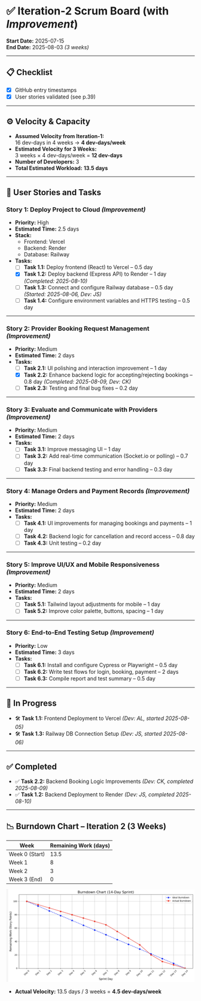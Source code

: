 # ✅ Iteration-2 Scrum Board (with *Improvement*)

**Start Date:** 2025-07-15  
**End Date:** 2025-08-03 *(3 weeks)*

---

## 📋 Checklist

- [x] GitHub entry timestamps  
- [x] User stories validated (see p.39)

---

## ⚙️ Velocity & Capacity

- **Assumed Velocity from Iteration-1:**  
  16 dev-days in 4 weeks → **4 dev-days/week**
- **Estimated Velocity for 3 Weeks:**  
  3 weeks × 4 dev-days/week = **12 dev-days**
- **Number of Developers:** 3
- **Total Estimated Workload:** **13.5 days**

---

## 📌 User Stories and Tasks

### **Story 1: Deploy Project to Cloud** *(Improvement)*
- **Priority:** High  
- **Estimated Time:** 2.5 days  
- **Stack:**
  - Frontend: Vercel  
  - Backend: Render  
  - Database: Railway
- **Tasks:**
  - [ ] **Task 1.1:** Deploy frontend (React) to Vercel – 0.5 day
  - [x] **Task 1.2:** Deploy backend (Express API) to Render – 1 day *(Completed: 2025-08-10)*
  - [ ] **Task 1.3:** Connect and configure Railway database – 0.5 day *(Started: 2025-08-06, Dev: JS)*
  - [ ] **Task 1.4:** Configure environment variables and HTTPS testing – 0.5 day

---

### **Story 2: Provider Booking Request Management** *(Improvement)*
- **Priority:** Medium  
- **Estimated Time:** 2 days  
- **Tasks:**
  - [ ] **Task 2.1:** UI polishing and interaction improvement – 1 day
  - [x] **Task 2.2:** Enhance backend logic for accepting/rejecting bookings – 0.8 day *(Completed: 2025-08-09, Dev: CK)*
  - [ ] **Task 2.3:** Testing and final bug fixes – 0.2 day

---

### **Story 3: Evaluate and Communicate with Providers** *(Improvement)*
- **Priority:** Medium  
- **Estimated Time:** 2 days  
- **Tasks:**
  - [ ] **Task 3.1:** Improve messaging UI – 1 day
  - [ ] **Task 3.2:** Add real-time communication (Socket.io or polling) – 0.7 day
  - [ ] **Task 3.3:** Final backend testing and error handling – 0.3 day

---

### **Story 4: Manage Orders and Payment Records** *(Improvement)*
- **Priority:** Medium  
- **Estimated Time:** 2 days  
- **Tasks:**
  - [ ] **Task 4.1:** UI improvements for managing bookings and payments – 1 day
  - [ ] **Task 4.2:** Backend logic for cancellation and record access – 0.8 day
  - [ ] **Task 4.3:** Unit testing – 0.2 day

---

### **Story 5: Improve UI/UX and Mobile Responsiveness** *(Improvement)*
- **Priority:** Medium  
- **Estimated Time:** 2 days  
- **Tasks:**
  - [ ] **Task 5.1:** Tailwind layout adjustments for mobile – 1 day
  - [ ] **Task 5.2:** Improve color palette, buttons, spacing – 1 day

---

### **Story 6: End-to-End Testing Setup** *(Improvement)*
- **Priority:** Low  
- **Estimated Time:** 3 days  
- **Tasks:**
  - [ ] **Task 6.1:** Install and configure Cypress or Playwright – 0.5 day
  - [ ] **Task 6.2:** Write test flows for login, booking, payment – 2 days
  - [ ] **Task 6.3:** Compile report and test summary – 0.5 day

---

## 🔄 In Progress

- 🛠 **Task 1.1:** Frontend Deployment to Vercel *(Dev: AL, started 2025-08-05)*  
- 🛠 **Task 1.3:** Railway DB Connection Setup *(Dev: JS, started 2025-08-06)*

---

## ✅ Completed

- ✅ **Task 2.2:** Backend Booking Logic Improvements *(Dev: CK, completed 2025-08-09)*  
- ✅ **Task 1.2:** Backend Deployment to Render *(Dev: JS, completed 2025-08-10)*

---

## 📉 Burndown Chart – Iteration 2 (3 Weeks)

| Week         | Remaining Work (days) |
|--------------|------------------------|
| Week 0 (Start) | 13.5                  |
| Week 1        | 8                     |
| Week 2        | 3                     |
| Week 3 (End)  | 0                     |

![BurnDown2](ToolsDia/Burndown.png)
- **Actual Velocity:** 13.5 days / 3 weeks = **4.5 dev-days/week**
